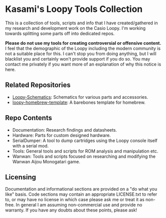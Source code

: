 # Kasami's Loopy Tools Collection

This is a collection of tools, scripts and info that I have created/gathered in my research and
development work on the Casio Loopy. I'm working towards splitting some parts off into dedicated repos.

**Please do not use my tools for creating controversial or offensive content.**  
I feel that the demographic of the Loopy including the modern community is not a suitable place for this.
I can't stop you from doing anything, but I will blacklist you and certainly won't provide support if you do so.
You may contact me privately if you want more of an explanation of why this notice is here.

## Related Repositories

- [Loopy-Schematics](https://github.com/kasamikona/Loopy-Schematics): Schematics for various parts and accessories.
- [loopy-homebrew-template](https://github.com/kasamikona/loopy-homebrew-template): A barebones template for homebrew.

## Repo Contents

- Documentation: Research findings and datasheets.
- Hardware: Parts for custom designed hardware.
- SerialDumper: A tool to dump cartridges using the Loopy console itself with a serial mod.
- Tools: General tools and scripts for ROM analysis and manipulation etc.
- Wanwan: Tools and scripts focused on researching and modifying the Wanwan Aijou Monogatari game.

## Licensing

Documentation and informational sections are provided on a "do what you like" basis.
Code sections may contain an appropriate LICENSE.txt to refer to,
or may have no license in which case please ask me or treat it as non-free.
In general I am assuming non-commercial use and provide no warranty.
If you have any doubts about these points, please ask!
